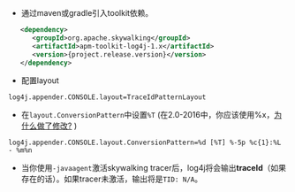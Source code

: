 * 通过maven或gradle引入toolkit依赖。
```xml
   <dependency>
      <groupId>org.apache.skywalking</groupId>
      <artifactId>apm-toolkit-log4j-1.x</artifactId>
      <version>{project.release.version}</version>
   </dependency>
```

* 配置layout
```properties
log4j.appender.CONSOLE.layout=TraceIdPatternLayout
```

* 在`layout.ConversionPattern`中设置`%T` (在2.0-2016中，你应该使用%x，[为什么做了修改?](https://github.com/wu-sheng/sky-walking/issues/77) )
```properties
log4j.appender.CONSOLE.layout.ConversionPattern=%d [%T] %-5p %c{1}:%L - %m%n
```

* 当你使用`-javaagent`激活skywalking tracer后，log4j将会输出**traceId**（如果存在的话）。如果tracer未激活，输出将是`TID: N/A`。
